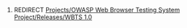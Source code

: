 1.  REDIRECT [Projects/OWASP Web Browser Testing System
    Project/Releases/WBTS
    1.0](Projects/OWASP_Web_Browser_Testing_System_Project/Releases/WBTS_1.0 "wikilink")